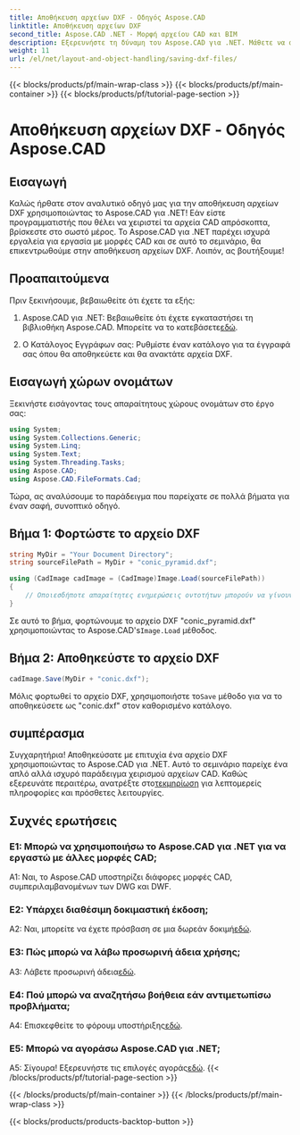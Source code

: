 ```yaml
---
title: Αποθήκευση αρχείων DXF - Οδηγός Aspose.CAD
linktitle: Αποθήκευση αρχείων DXF
second_title: Aspose.CAD .NET - Μορφή αρχείου CAD και BIM
description: Εξερευνήστε τη δύναμη του Aspose.CAD για .NET. Μάθετε να αποθηκεύετε αρχεία DXF χωρίς κόπο με τον αναλυτικό οδηγό μας.
weight: 11
url: /el/net/layout-and-object-handling/saving-dxf-files/
---
```


{{< blocks/products/pf/main-wrap-class >}}
{{< blocks/products/pf/main-container >}}
{{< blocks/products/pf/tutorial-page-section >}}

# Αποθήκευση αρχείων DXF - Οδηγός Aspose.CAD

## Εισαγωγή

Καλώς ήρθατε στον αναλυτικό οδηγό μας για την αποθήκευση αρχείων DXF χρησιμοποιώντας το Aspose.CAD για .NET! Εάν είστε προγραμματιστής που θέλει να χειριστεί τα αρχεία CAD απρόσκοπτα, βρίσκεστε στο σωστό μέρος. Το Aspose.CAD για .NET παρέχει ισχυρά εργαλεία για εργασία με μορφές CAD και σε αυτό το σεμινάριο, θα επικεντρωθούμε στην αποθήκευση αρχείων DXF. Λοιπόν, ας βουτήξουμε!

## Προαπαιτούμενα

Πριν ξεκινήσουμε, βεβαιωθείτε ότι έχετε τα εξής:

1.  Aspose.CAD για .NET: Βεβαιωθείτε ότι έχετε εγκαταστήσει τη βιβλιοθήκη Aspose.CAD. Μπορείτε να το κατεβάσετε[εδώ](https://releases.aspose.com/cad/net/).

2. Ο Κατάλογος Εγγράφων σας: Ρυθμίστε έναν κατάλογο για τα έγγραφά σας όπου θα αποθηκεύετε και θα ανακτάτε αρχεία DXF.

## Εισαγωγή χώρων ονομάτων

Ξεκινήστε εισάγοντας τους απαραίτητους χώρους ονομάτων στο έργο σας:

```csharp
using System;
using System.Collections.Generic;
using System.Linq;
using System.Text;
using System.Threading.Tasks;
using Aspose.CAD;
using Aspose.CAD.FileFormats.Cad;
```

Τώρα, ας αναλύσουμε το παράδειγμα που παρείχατε σε πολλά βήματα για έναν σαφή, συνοπτικό οδηγό.

## Βήμα 1: Φορτώστε το αρχείο DXF

```csharp
string MyDir = "Your Document Directory";
string sourceFilePath = MyDir + "conic_pyramid.dxf";

using (CadImage cadImage = (CadImage)Image.Load(sourceFilePath))
{
    // Οποιεσδήποτε απαραίτητες ενημερώσεις οντοτήτων μπορούν να γίνουν εδώ.
}
```

Σε αυτό το βήμα, φορτώνουμε το αρχείο DXF "conic_pyramid.dxf" χρησιμοποιώντας το Aspose.CAD's`Image.Load` μέθοδος.

## Βήμα 2: Αποθηκεύστε το αρχείο DXF

```csharp
cadImage.Save(MyDir + "conic.dxf");
```

 Μόλις φορτωθεί το αρχείο DXF, χρησιμοποιήστε το`Save` μέθοδο για να το αποθηκεύσετε ως "conic.dxf" στον καθορισμένο κατάλογο.

## συμπέρασμα

 Συγχαρητήρια! Αποθηκεύσατε με επιτυχία ένα αρχείο DXF χρησιμοποιώντας το Aspose.CAD για .NET. Αυτό το σεμινάριο παρείχε ένα απλό αλλά ισχυρό παράδειγμα χειρισμού αρχείων CAD. Καθώς εξερευνάτε περαιτέρω, ανατρέξτε στο[τεκμηρίωση](https://reference.aspose.com/cad/net/) για λεπτομερείς πληροφορίες και πρόσθετες λειτουργίες.

## Συχνές ερωτήσεις

### Ε1: Μπορώ να χρησιμοποιήσω το Aspose.CAD για .NET για να εργαστώ με άλλες μορφές CAD;

A1: Ναι, το Aspose.CAD υποστηρίζει διάφορες μορφές CAD, συμπεριλαμβανομένων των DWG και DWF.

### Ε2: Υπάρχει διαθέσιμη δοκιμαστική έκδοση;

 A2: Ναι, μπορείτε να έχετε πρόσβαση σε μια δωρεάν δοκιμή[εδώ](https://releases.aspose.com/).

### Ε3: Πώς μπορώ να λάβω προσωρινή άδεια χρήσης;

 A3: Λάβετε προσωρινή άδεια[εδώ](https://purchase.aspose.com/temporary-license/).

### Ε4: Πού μπορώ να αναζητήσω βοήθεια εάν αντιμετωπίσω προβλήματα;

 A4: Επισκεφθείτε το φόρουμ υποστήριξης[εδώ](https://forum.aspose.com/c/cad/19).

### Ε5: Μπορώ να αγοράσω Aspose.CAD για .NET;

 Α5: Σίγουρα! Εξερευνήστε τις επιλογές αγοράς[εδώ](https://purchase.aspose.com/buy).
{{< /blocks/products/pf/tutorial-page-section >}}

{{< /blocks/products/pf/main-container >}}
{{< /blocks/products/pf/main-wrap-class >}}

{{< blocks/products/products-backtop-button >}}
